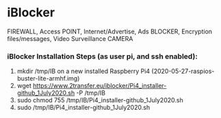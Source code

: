 # iBlocker
FIREWALL, Access POINT, Internet/Advertise, Ads BLOCKER, Encryption files/messages, Video Surveillance CAMERA


### iBlocker Installation Steps (as user pi, and ssh enabled):
1. mkdir /tmp/IB on a new installed Raspberry Pi4 (2020-05-27-raspios-buster-lite-armhf.img)
2. wget https://www.2transfer.eu/iblocker/Pi4_installer-github_1July2020.sh -P /tmp/IB
3. sudo chmod 755 /tmp/IB/Pi4_installer-github_1July2020.sh
3. sudo /tmp/IB/Pi4_installer-github_1July2020.sh
